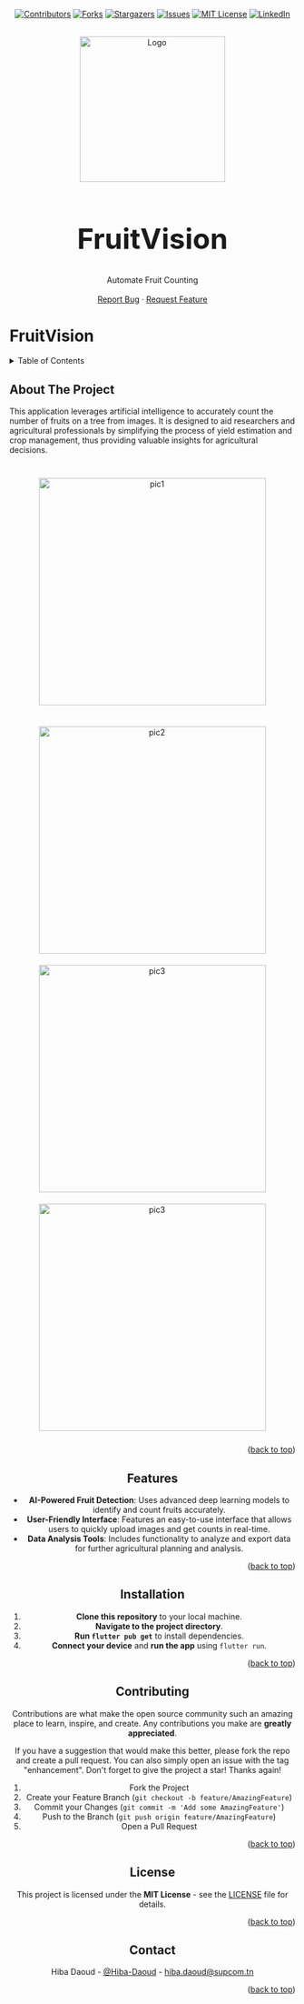 <a name="readme-top"></a>
<div align="center">

[![Contributors][contributors-shield]][contributors-url]
[![Forks][forks-shield]][forks-url]
[![Stargazers][stars-shield]][stars-url]
[![Issues][issues-shield]][issues-url]
[![MIT License][license-shield]][license-url]
[![LinkedIn][linkedin-shield]][linkedin-url]
</div>


<!-- PROJECT LOGO --> 
<br />
<div align="center">
  <a href="https://github.com/faraheloumi/FinanSync">
    <img src="finansync-main/assets/FinanSync-logos_transparent.svg" alt="Logo" width="256" height="256">
  </a>
    <h1 style="font-size:50px">FruitVision
    </h1>
  <p align="center">
    Automate Fruit Counting
    <br />
    <br />
    <a href="https://github.com/hibadaoud/FruitVision/issues/new?labels=bug&template=bug-report---.md">Report Bug</a>
    ·
    <a href="https://github.com/hibadaoud/FruitVision/issues/new?labels=enhancement&template=feature-request---.md">Request Feature</a>
  </p>
</div>


# FruitVision
<!-- TABLE OF CONTENTS -->
<details>
  <summary>Table of Contents</summary>
  <ol>
    <li><a href="#about-the-project">About The Project</a></li>
    <li><a href="#features">Features</a></li>
    <li><a href="#installation">Installation</a></li>
    <li><a href="#contributing">Contributing</a></li>
    <li><a href="#license">License</a></li>
    <li><a href="#contact">Contact</a></li>
  </ol>
</details>



<!-- ABOUT THE PROJECT -->
## About The Project

This application leverages artificial intelligence to accurately count the number of fruits on a tree from images. It is designed to aid researchers and agricultural professionals by simplifying the process of yield estimation and crop management, thus providing valuable insights for agricultural decisions.

<br/>
<div style="display:flex;flex-direction:column;justify-content:canter;" align="center">
    <div>  
        <img style="padding:10px;" src="https://github.com/hibadaoud/FruitVision/assets/153644549/a14a6abe-f49c-403e-a9b1-225616b11194" alt="pic1" height="400">
<!--         <img style="padding:10px;" src="https://github.com/hibadaoud/FruitVision/assets/153644549/86dc13e8-df93-4ee0-8b74-7595cbae113b" alt="Login and signup" height="400">
        <img style="padding:10px;" src="https://github.com/hibadaoud/FruitVision/assets/153644549/b3516cc3-544f-4091-83bf-4038d0fc029b" alt="settings" height="400">   -->
    </div>
    <br/>
    <div>
        <img style="padding:10px;" src="https://github.com/hibadaoud/FruitVision/assets/153644549/b0d97f9c-db2d-4660-969b-60bf6aa8744c" alt="pic2" height="400">    
<!--         <img style="padding:10px;" src="https://github.com/hibadaoud/FruitVision/assets/153644549/c69c97bb-d3bd-4dc2-a207-bc1625fd27cd" alt="Prediction History" height="400">
    </div> -->
    <br/>
    <div>
        <img style="padding:10px;" src="https://github.com/hibadaoud/FruitVision/assets/153644549/678e4631-0f33-4211-8843-f0915ec5c632" alt="pic3" height="400">    
<!--         <img style="padding:10px;" src="https://github.com/hibadaoud/FruitVision/assets/153644549/c69c97bb-d3bd-4dc2-a207-bc1625fd27cd" alt="Prediction History" height="400">
    </div> -->
    <br/>
    <div>
        <img style="padding:10px;" src="https://github.com/hibadaoud/FruitVision/assets/153644549/605465c4-cb6e-4d1e-8d78-e3db9b27bfde" alt="pic3" height="400">    
<!--         <img style="padding:10px;" src="https://github.com/hibadaoud/FruitVision/assets/153644549/c69c97bb-d3bd-4dc2-a207-bc1625fd27cd" alt="Prediction History" height="400">
    </div> -->
    <br/>
</div>
<p align="right">(<a href="#readme-top">back to top</a>)</p>

## Features

- **AI-Powered Fruit Detection**: Uses advanced deep learning models to identify and count fruits accurately.
- **User-Friendly Interface**: Features an easy-to-use interface that allows users to quickly upload images and get counts in real-time.
- **Data Analysis Tools**: Includes functionality to analyze and export data for further agricultural planning and analysis.
<p align="right">(<a href="#readme-top">back to top</a>)</p>

## Installation

1. **Clone this repository** to your local machine.
2. **Navigate to the project directory**.
3. **Run `flutter pub get`** to install dependencies.
4. **Connect your device** and **run the app** using `flutter run`.
<p align="right">(<a href="#readme-top">back to top</a>)</p>

## Contributing

Contributions are what make the open source community such an amazing place to learn, inspire, and create. Any contributions you make are **greatly appreciated**.

If you have a suggestion that would make this better, please fork the repo and create a pull request. You can also simply open an issue with the tag "enhancement".
Don't forget to give the project a star! Thanks again!

1. Fork the Project
2. Create your Feature Branch (`git checkout -b feature/AmazingFeature`)
3. Commit your Changes (`git commit -m 'Add some AmazingFeature'`)
4. Push to the Branch (`git push origin feature/AmazingFeature`)
5. Open a Pull Request
<p align="right">(<a href="#readme-top">back to top</a>)</p>

## License

This project is licensed under the **MIT License** - see the [LICENSE](LICENSE) file for details.
<p align="right">(<a href="#readme-top">back to top</a>)</p>

<!-- CONTACT -->

## Contact

Hiba Daoud - [@Hiba-Daoud][linkedin-url] - hiba.daoud@supcom.tn <br/>
<p align="right">(<a href="#readme-top">back to top</a>)</p>

<!-- MARKDOWN LINKS & IMAGES -->
<!-- https://www.markdownguide.org/basic-syntax/#reference-style-links -->
[contributors-shield]: https://img.shields.io/github/contributors/hibadaoud/FruitVision.svg?style=for-the-badge
[contributors-url]: https://github.com/hibadaoud/FruitVision/graphs/contributors
[forks-shield]: https://img.shields.io/github/forks/hibadaoud/FruitVision.svg?style=for-the-badge
[forks-url]: https://github.com/hibadaoud/FruitVision/network/members
[stars-shield]: https://img.shields.io/github/stars/hibadaoud/FruitVision.svg?style=for-the-badge
[stars-url]: https://github.com/hibadaoud/FruitVision/stargazers
[issues-shield]: https://img.shields.io/github/issues/hibadaoud/FruitVision.svg?style=for-the-badge
[issues-url]: https://github.com/hibadaoud/FruitVision/issues
[license-shield]: https://img.shields.io/github/license/hibadaoud/FruitVision.svg?style=for-the-badge
[license-url]: https://github.com/hibadaoud/FruitVision/blob/master/LICENSE.txt
[linkedin-shield]: https://img.shields.io/badge/-LinkedIn-black.svg?style=for-the-badge&logo=linkedin&colorB=555
[linkedin-url]: https://www.linkedin.com/in/hiba-daoud-8598a0245/
